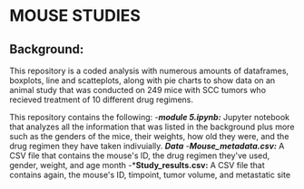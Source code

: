 # MOUSE STUDIES

## Background:
This repository is a coded analysis with numerous amounts of dataframes, boxplots, line and scatteplots, along with pie charts to show data on 
an animal study that was conducted on 249 mice with SCC tumors who recieved treatment of 10 different drug regimens.

  This repository contains the following:
  -***module 5.ipynb:*** Jupyter notebook that analyzes all the information that was listed in the background plus more such as the genders of
  the mice, their weights, how old they were, and the drug regimen they have taken indivuially.
  ***Data***
  -***Mouse_metadata.csv:*** A CSV file that contains the mouse's ID, the drug regimen they've used, gender, weight, and age month
  -***Study_results.csv:** A CSV file that contains again, the mouse's ID, timpoint, tumor volume, and metastatic site
  
  
